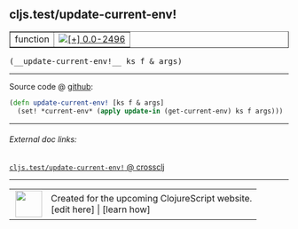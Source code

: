 ## cljs.test/update-current-env!



 <table border="1">
<tr>
<td>function</td>
<td><a href="https://github.com/cljsinfo/cljs-api-docs/tree/0.0-2496"><img valign="middle" alt="[+] 0.0-2496" title="Added in 0.0-2496" src="https://img.shields.io/badge/+-0.0--2496-lightgrey.svg"></a> </td>
</tr>
</table>


 <samp>
(__update-current-env!__ ks f & args)<br>
</samp>

---







Source code @ [github](https://github.com/clojure/clojurescript/blob/r3196/src/cljs/cljs/test.cljs#L264-L265):

```clj
(defn update-current-env! [ks f & args]
  (set! *current-env* (apply update-in (get-current-env) ks f args)))
```

<!--
Repo - tag - source tree - lines:

 <pre>
clojurescript @ r3196
└── src
    └── cljs
        └── cljs
            └── <ins>[test.cljs:264-265](https://github.com/clojure/clojurescript/blob/r3196/src/cljs/cljs/test.cljs#L264-L265)</ins>
</pre>

-->

---



###### External doc links:

[`cljs.test/update-current-env!` @ crossclj](http://crossclj.info/fun/cljs.test.cljs/update-current-env%21.html)<br>

---

 <table>
<tr><td>
<img valign="middle" align="right" width="48px" src="http://i.imgur.com/Hi20huC.png">
</td><td>
Created for the upcoming ClojureScript website.<br>
[edit here] | [learn how]
</td></tr></table>

[edit here]:https://github.com/cljsinfo/cljs-api-docs/blob/master/cljsdoc/cljs.test/update-current-envBANG.cljsdoc
[learn how]:https://github.com/cljsinfo/cljs-api-docs/wiki/cljsdoc-files

<!--

This information was too distracting to show to readers, but I'll leave it
commented here since it is helpful to:

- pretty-print the data used to generate this document
- and show how to retrieve that data



The API data for this symbol:

```clj
{:ns "cljs.test",
 :name "update-current-env!",
 :type "function",
 :signature ["[ks f & args]"],
 :source {:code "(defn update-current-env! [ks f & args]\n  (set! *current-env* (apply update-in (get-current-env) ks f args)))",
          :title "Source code",
          :repo "clojurescript",
          :tag "r3196",
          :filename "src/cljs/cljs/test.cljs",
          :lines [264 265]},
 :full-name "cljs.test/update-current-env!",
 :full-name-encode "cljs.test/update-current-envBANG",
 :history [["+" "0.0-2496"]]}

```

Retrieve the API data for this symbol:

```clj
;; from Clojure REPL
(require '[clojure.edn :as edn])
(-> (slurp "https://raw.githubusercontent.com/cljsinfo/cljs-api-docs/catalog/cljs-api.edn")
    (edn/read-string)
    (get-in [:symbols "cljs.test/update-current-env!"]))
```

-->
